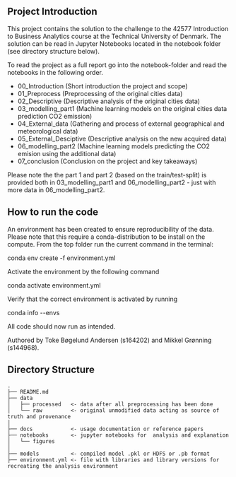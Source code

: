 Project Introduction
--------------------
This project contains the solution to the challenge to the 42577 Introduction to Business Analytics course at the Technical University of Denmark. The solution can be read in Jupyter Notebooks located in the notebook folder (see directory structure below). 

To read the project as a full report go into the notebook-folder and read the notebooks in the following order. 
- 00_Introduction (Short introduction the project and scope)
- 01_Preprocess (Preprocessing of the original cities data)
- 02_Descriptive (Descriptive analysis of the original cities data)
- 03_modelling_part1 (Machine learning models on the original cities data prediction CO2 emission)
- 04_External_data (Gathering and process of external geographical and meteorological data)
- 05_External_Desciptive (Descriptive analysis on the new acquired data)
- 06_modelling_part2 (Machine learning models predicting the CO2 emision using the additional data)
- 07_conclusion (Conclusion on the project and key takeaways)

Please note the the part 1 and part 2 (based on the train/test-split) is provided both in 03_modelling_part1 and 06_modelling_part2 - just with more data in 06_modelling_part2.



How to run the code
--------------------
An environment has been created to ensure reproducibility of the data. Please note that this require a conda-distribution to be install on the compute. From the top folder run the current command in the terminal:

conda env create -f environment.yml

Activate the environment by the following command

conda activate environment.yml

Verify that the correct environment is activated by running

conda info --envs

All code should now run as intended.


Authored by Toke Bøgelund Andersen (s164202) and Mikkel Grønning (s144968).

Directory Structure
--------------------
    .
    ├── README.md
    ├── data
    │   ├── processed 	<- data after all preprocessing has been done
    │   └── raw 		<- original unmodified data acting as source of truth and provenance
    │
    ├── docs 			<- usage documentation or reference papers
    ├── notebooks 		<- jupyter notebooks for  analysis and explanation 
    │   └── figures
    │
    ├── models 			<- compiled model .pkl or HDFS or .pb format  
    ├── environment.yml <- file with libraries and library versions for recreating the analysis environment
